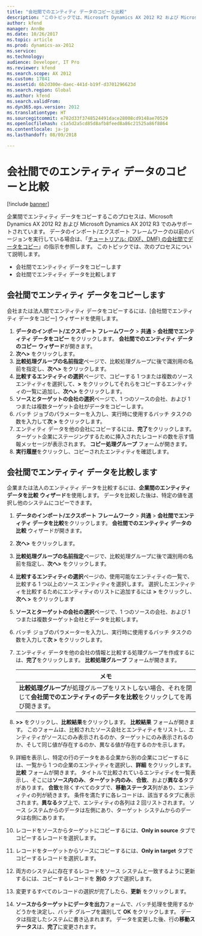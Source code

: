 ```yaml
---
title: "会社間でのエンティティ データのコピーと比較"
description: "このトピックでは、Microsoft Dynamics AX 2012 R2 および Microsoft Dynamics AX 2012 R3 の企業間でエンティティ データをコピーする方法についての情報を提供します。"
author: kfend
manager: AnnBe
ms.date: 10/26/2017
ms.topic: article
ms.prod: dynamics-ax-2012
ms.service: 
ms.technology: 
audience: Developer, IT Pro
ms.reviewer: kfend
ms.search.scope: AX 2012
ms.custom: 17841
ms.assetid: 6b2d300e-daec-441d-b19f-d3701296623d
ms.search.region: Global
ms.author: kfend
ms.search.validFrom: 
ms.dyn365.ops.version: 2012
ms.translationtype: HT
ms.sourcegitcommit: e782d33f3748524491dace28008cd9148ae70529
ms.openlocfilehash: c1a5d2a5cd85d8afb8feed8a86c21525a86f8864
ms.contentlocale: ja-jp
ms.lasthandoff: 08/09/2018

---
```


# <a name="copy-and-compare-entity-data-between-companies"></a>会社間でのエンティティ データのコピーと比較

[!include [banner](../../includes/banner.md)]

企業間でエンティティ データをコピーするこのプロセスは、Microsoft Dynamics AX 2012 R2 および Microsoft Dynamics AX 2012 R3 でのみサポートされています。 データのインポート/エクスポート フレームワークの以前のバージョンを実行している場合は、「[チュートリアル: (DIXF、DMF) の会社間でデータをコピー](copy-data-between-companies-dixf.md)」の指示を参照します。 このトピックでは、次のプロセスについて説明します。

-   会社間でエンティティ データをコピーします
-   会社間でエンティティ データを比較します

## <a name="copy-entity-data-between-companies"></a>会社間でエンティティ データをコピーします
会社または法人間でエンティティ データをコピーするには、[会社間でエンティティ データをコピー] ウィザードを使用します。

1.  **データのインポート/エクスポート フレームワーク** &gt; **共通** &gt; **会社間でエンティティ データをコピー** をクリックします。 **会社間でのエンティティ データのコピー** **ウィザード**が開きます。
2.  **次へ&gt;** をクリックします。
3.  **比較処理グループの名前指定**ページで、比較処理グループに後で識別用の名前を指定し、**次へ&gt;** をクリックします。
4.  **比較するエンティティの選択**ページで、コピーする 1 つまたは複数のソース エンティティを選択して、**&gt;** をクリックしてそれらをコピーするエンティティの一覧に追加し、**次へ&gt;** をクリックします。
5.  **ソースとターゲットの会社の選択**ページで、1 つのソースの会社、および 1 つまたは複数ターゲット会社がデータをコピーします。
6.  バッチ ジョブのパラメーターを入力し、実行時に使用するバッチ タスクの数を入力して**次 &gt;** をクリックします。
7.  エンティティ データを他の会社にコピーするには、**完了**をクリックします。 ターゲット企業にステージングするために挿入されたレコードの数を示す情報メッセージが表示されます。 **コピー処理グループ** フォームが開きます。
8.  **実行履歴**をクリックし、コピーされたエンティティを確認します。

## <a name="compare-entity-data-between-companies"></a>会社間でエンティティ データを比較します
企業または法人のエンティティ データを比較するには、**企業間のエンティティ データを比較** **ウィザード**を使用します。 データを比較した後は、特定の値を選択し他のシステムにコピーできます。

1.  **データのインポート/エクスポート フレームワーク** &gt; **共通** &gt; **会社間でエンティティ データを比較**をクリックします。 **会社間でのエンティティ データの比較** ウィザードが開きます。
2.  **次へ&gt;** をクリックします。
3.  **比較処理グループの名前指定**ページで、比較処理グループに後で識別用の名前を指定し、**次へ&gt;** をクリックします。
4.  **比較するエンティティの選択**ページの、使用可能なエンティティの一覧で、比較する 1 つ以上のソース エンティティを選択します。 選択したエンティティを比較するためにエンティティのリストに追加するには **&gt;** をクリックし、**次へ &gt;** をクリックします
5.  **ソースとターゲットの会社の選択**ページで、1 つのソースの会社、および 1 つまたは複数ターゲット会社とデータを比較します。
6.  バッチ ジョブのパラメーターを入力し、実行時に使用するバッチ タスクの数を入力して**次 &gt;** をクリックします。
7.  エンティティ データを他の会社の情報と比較する処理グループを作成するには、**完了**をクリックします。 **比較処理グループ** フォームが開きます。

    | **メモ**                                                                                                                                                   |
    |------------------------------------------------------------------------------------------------------------------------------------------------------------|
    | **比較処理グループ**が処理グループをリストしない場合、それを閉じて**会社間でのエンティティのデータを比較**をクリックしてを再び開きます。 |

8.  **&gt;&gt;** をクリックし、**比較結果**をクリックします。 **比較結果** フォームが開きます。 このフォームは、比較されたソース会社とエンティティをリストし、エンティティがソースにのみ表示されるのか、ターゲットにのみ表示されるのか、そして同じ値が存在するのか、異なる値が存在するのかを示します。
9.  詳細を表示し、特定の行のデータをある企業から別の企業にコピーするには、一覧から 1 つの企業のエンティティを選択し、**詳細** をクリックします。 **比較** フォームが開きます。 タイトルで比較されているエンティティを一覧表示し、そこには**ソース内のみ**、**ターゲット内のみ**、**合致**、および**異なる**タブがあります。 **合致**を除くすべてのタブで、**移動ステータス**列があり、エンティティの列が続きます。 条件を満たすに各レコードは、該当するタブに表示されます。**異なる**タブ上で、エンティティの各列は 2 回リストされます。 ソース システムからのデータは左側にあり、ターゲット システムからのデータは右側にあります。
10. レコードをソースからターゲットにコピーするには、**Only in source** タブでコピーするレコードを選択します。
11. レコードをターゲットからソースにコピーするには、**Only in target** タブでコピーするレコードを選択します。
12. 両方のシステムに存在するレコードをソース システムと一致するように更新するには、コピーするレコードを **別の** タブで選択します。
13. 変更するすべてのレコードの選択が完了したら、**更新** をクリックします。
14. **ソースからターゲットにデータを出力**フォームで、バッチ処理を使用するかどうかを決定し、バッチ グループを識別して **OK** をクリックします。 データは指定したシステムに書き込まれます。 データを変更した後、行の**移動ステータス**は、**完了**に変更されます。






